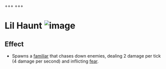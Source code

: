 +++
+++

 # Lil Haunt ![image](/image/Lil_Haunt.png) 

Effect
--------


* Spawns a [familiar](/wiki/Familiar "Familiar") that chases down enemies, dealing 2 damage per tick (4 damage per second) and inflicting [fear](/wiki/Fear "Fear").


